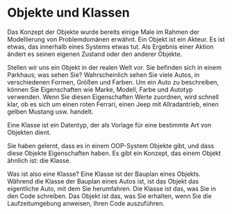 # Objekte und Klassen

Das Konzept der Objekte wurde bereits einige Male im Rahmen der Modellierung von Problemdomänen erwähnt. Ein Objekt ist
ein Akteur. Es ist etwas, das innerhalb eines Systems etwas tut. Als Ergebnis einer Aktion ändert es seinen eigenen
Zustand oder den anderer Objekte.

Stellen wir uns ein Objekt in der realen Welt vor. Sie befinden sich in einem Parkhaus; was sehen Sie? Wahrscheinlich
sehen Sie viele Autos, in verschiedenen Formen, Größen und Farben. Um ein Auto zu beschreiben, können Sie Eigenschaften
wie Marke, Modell, Farbe und Autotyp verwenden. Wenn Sie diesen Eigenschaften Werte zuordnen, wird schnell klar, ob es
sich um einen roten Ferrari, einen Jeep mit Allradantrieb, einen gelben Mustang usw. handelt.

Eine Klasse ist ein Datentyp, der als Vorlage für eine bestimmte Art von Objekten dient.

Sie haben gelernt, dass es in einem OOP-System Objekte gibt, und dass diese Objekte Eigenschaften haben. Es gibt ein
Konzept, das einem Objekt ähnlich ist: die Klasse.

Was ist also eine Klasse? Eine Klasse ist der Bauplan eines Objekts. Während die Klasse der Bauplan eines Autos ist, ist
das Objekt das eigentliche Auto, mit dem Sie herumfahren. Die Klasse ist das, was Sie in den Code schreiben. Das Objekt
ist das, was Sie erhalten, wenn Sie die Laufzeitumgebung anweisen, Ihren Code auszuführen.